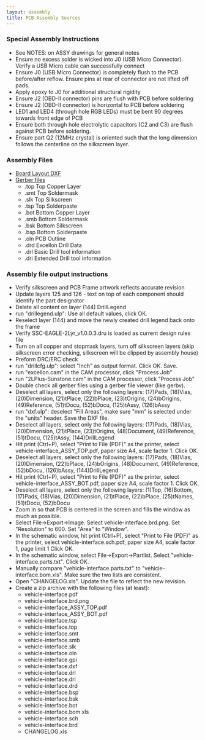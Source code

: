 ```yaml
---
layout: assembly
title: PCB Assembly Sources
---
```


### Special Assembly Instructions

* See NOTES: on ASSY drawings for general notes
* Ensure no excess solder is wicked into J0 (USB Micro Connector).  Verify a USB
  Micro cable can successfully connect
* Ensure J0 (USB Micro Connector) is completely flush to the PCB before/after
  reflow.  Ensure pins at rear of connector are not lifted off pads.
* Apply epoxy to J0 for additional structural rigidity
* Ensure J2 (OBD-II connector) pins are flush with PCB before soldering
* Ensure J2 (OBD-II connector) is horizontal to PCB before soldering
* LED1 and LED4 (through hole RGB LEDs) must be bent 90 degrees towards front
  edge of PCB
* Ensure both through hole electrolytic capacitors (C2 and C3) are flush against
  PCB before soldering.
* Ensure part Q2 (12MHz crystal) is oriented such that the long dimension
  follows the centerline on the silkscreen layer.

### Assembly Files

* [Board Layout DXF](./Fabrication/vehicle-interface.dxf)
* [Gerber files](./schematics/fabrication)
    * .top  Top Copper Layer
    * .smt  Top Soldermask
    * .slk  Top Silkscreen
    * .tsp  Top Solderpaste
    * .bot  Bottom Copper Layer
    * .smb  Bottom Soldermask
    * .bsk  Bottom Silkscreen
    * .bsp  Bottom Solderpaste
    * .oln PCB Outline
    * .drd  Excellon Drill Data
    * .drl  Basic Drill tool information
    * .dri  Extended Drill tool information

### Assembly file output instructions

* Verify silkscreen and PCB Frame artwork reflects accurate revision
* Update layers 125 and 126 - text on top of each component should identify the
  part designator
* Delete all content on layer (144) DrillLegend
* run "drillegend.ulp": Use all default values, click OK.
* Reselect layer (144) and move the newly created drill legend back onto the
  frame
* Verify SSC-EAGLE-2Lyr_v1.0.0.3.dru is loaded as current design rules file
* Turn on all copper and stopmask layers, turn off silkscreen layers (skip
  silkscreen error checking, silkscreen will be clipped by assembly house)
* Preform DRC/ERC check
* run "drillcfg.ulp": select "Inch" as output format.  Click OK.  Save.
* run "excellon.cam" in the CAM processor, click "Process Job"
* run "2LPlus-Sunstone.cam" in the CAM processor, click "Process Job"
* Double check all gerber files using a gerber file viewer (like gerbv).
* Deselect all layers, select only the following layers: (17)Pads, (18)Vias,
  (20)Dimension, (21)tPlace, (22)bPlace, (23)tOrigins, (24)bOrigins,
  (49)Reference, (51)tDocu, (52)bDocu, (125)tAssy, (126)bAssy
* run "dxf.ulp": deselect "Fill Areas", make sure "mm" is selected under the
  "units" header.  Save the DXF file.
* Deselect all layers, select only the following layers: (17)Pads, (18)Vias,
  (20)Dimension, (21)tPlace, (23)tOrigins, (48)Document, (49)Reference,
  (51)tDocu, (125)tAssy, (144)DrillLegend
* Hit print (Ctrl+P), select "Print to File (PDF)" as the printer, select
  vehicle-interface_ASSY_TOP.pdf, paper size A4, scale factor 1.  Click OK.
* Deselect all layers, select only the following layers: (17)Pads, (18)Vias,
  (20)Dimension, (22)bPlace, (24)bOrigins, (48)Document, (49)Reference,
  (52)bDocu, (126)bAssy, (144)DrillLegend
* Hit print (Ctrl+P), select "Print to File (PDF)" as the printer, select
  vehicle-interface_ASSY_BOT.pdf, paper size A4, scale factor 1.  Click OK.
* Deselect all layers, select only the following layers: (1)Top, (16)Bottom,
  (17)Pads, (18)Vias, (20)Dimension, (21)tPlace, (22)bPlace, (25)tNames,
  (51)tDocu, (52)bDocu
* Zoom in so that PCB is centered in the screen and fills the window as much as
  possible.
* Select File->Export->Image.  Select vehicle-interface.brd.png.  Set
  "Resolution" to 600.  Set "Area" to "Window".
* In the schematic window, hit print (Ctrl+P), select "Print to File (PDF)" as
  the printer, select vehicle-interface.sch.pdf, paper size A4, scale factor 1,
  page limit 1  Click OK.
* In the schematic window, select File->Export->Partlist.  Select
  "vehicle-interface.parts.txt".  Click OK.
* Manually compare "vehicle-interface.parts.txt" to "vehicle-interface.bom.xls".
  Make sure the two lists are consistent.
* Open "CHANGELOG.xls".  Update the file to reflect the new revision.
* Create a zip archive with the following files (at least):
    * vehicle-interface.pdf
    * vehicle-interface.brd.png
    * vehicle-interface_ASSY_TOP.pdf
    * vehicle-interface_ASSY_BOT.pdf
    * vehicle-interface.tsp
    * vehicle-interface.top
    * vehicle-interface.smt
    * vehicle-interface.smb
    * vehicle-interface.slk
    * vehicle-interface.oln
    * vehicle-interface.gpi
    * vehicle-interface.dxf
    * vehicle-interface.drl
    * vehicle-interface.dri
    * vehicle-interface.drd
    * vehicle-interface.bsp
    * vehicle-interface.bsk
    * vehicle-interface.bot
    * vehicle-interface.bom.xls
    * vehicle-interface.sch
    * vehicle-interface.brd
    * CHANGELOG.xls
